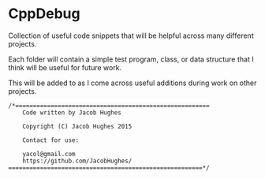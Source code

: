 # CppDebug
Collection of useful code snippets that will be helpful across many different projects.

Each folder will contain a simple test program, class, or data structure that I think will be useful for future work.

This will be added to as I come across useful additions during work on other projects.

```
/*=======================================================
	Code written by Jacob Hughes 

	Copyright (C) Jacob Hughes 2015

	Contact for use:
	
	yacol@gmail.com
	https://github.com/JacobHughes/
=======================================================*/
```
